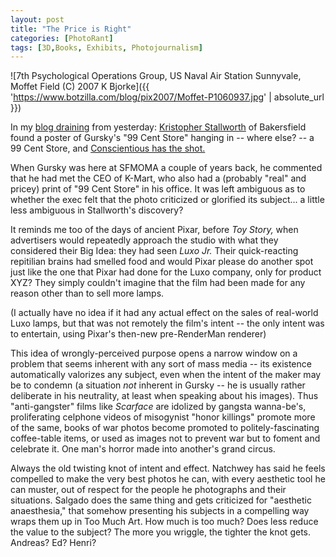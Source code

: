 ```yaml
---
layout: post
title: "The Price is Right"
categories: [PhotoRant]
tags: [3D,Books, Exhibits, Photojournalism]
---
```



![7th Psychological Operations Group, US Naval Air Station Sunnyvale, Moffet Field (C) 2007 K Bjorke]({{ 'https://www.botzilla.com/blog/pix2007/Moffet-P1060937.jpg' | absolute_url }})


In my <a href="{{ site.baseurl }}{% post_url 2007-08-19-Timeless %}">blog draining</a> from yesterday: <a href="http://www.kstallworth.com/">Kristopher Stallworth</a> of Bakersfield found a poster of Gursky's "99 Cent Store" hanging in -- where else? -- a 99 Cent Store, and <a href="http://www.jmcolberg.com/weblog/2007/08/99_cents_at_99_cents_only_stor.html">Conscientious has the shot.</a> 

When Gursky was here at SFMOMA a couple of years back, he commented that he had met the CEO of K-Mart, who also had a (probably "real" and pricey) print of "99 Cent Store" in his office. It was left ambiguous as to whether the exec felt that the photo criticized or glorified its subject... a little less ambiguous in Stallworth's discovery?


<!--more-->
It reminds me too of the days of ancient Pixar, before <cite>Toy Story,</cite> when advertisers would repeatedly approach the studio with what they considered their Big Idea: they had seen <cite>Luxo Jr.</cite> Their quick-reacting repitilian brains had smelled food and would Pixar please do another spot just like the one that Pixar had done for the Luxo company, only for product XYZ? They simply couldn't imagine that the film had been made for any reason other than to sell more lamps.

(I actually have no idea if it had any actual effect on the sales of real-world Luxo lamps, but that was not remotely the film's intent -- the only intent was to entertain, using Pixar's then-new pre-RenderMan renderer)

This idea of wrongly-perceived purpose opens a narrow window on a problem that seems inherent with any sort of mass media -- its existence automatically valorizes any subject, even when the intent of the maker may be to condemn (a situation <i>not</i> inherent in Gursky -- he is usually rather deliberate in his neutrality, at least when speaking about his images). Thus "anti-gangster" films like <cite>Scarface</cite> are idolized by gangsta wanna-be's, proliferating celphone videos of misogynist "honor killings" promote more of the same, books of war photos become promoted to politely-fascinating coffee-table items,  or used as images not to prevent war but to foment and celebrate it. One man's horror made into another's grand circus.

Always  the old twisting knot of intent and effect. Natchwey has said he feels compelled to make the very best photos he can, with every aesthetic tool he can muster, out of respect for the people he photographs and their situations. Salgado does the same thing and gets criticized for "aesthetic anaesthesia," that somehow presenting his subjects in a compelling way wraps them up in Too Much Art. How much is too much? Does less reduce the value to the subject? The more you wriggle, the tighter the knot gets. Andreas? Ed? Henri?

